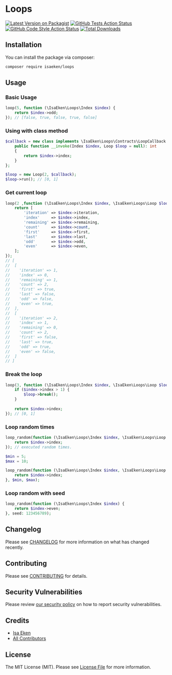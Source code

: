 # Loops

[![Latest Version on Packagist](https://img.shields.io/packagist/v/isaeken/loops.svg?style=flat-square)](https://packagist.org/packages/isaeken/loops)
[![GitHub Tests Action Status](https://img.shields.io/github/workflow/status/isaeken/loops/run-tests?label=tests)](https://github.com/isaeken/loops/actions?query=workflow%3Arun-tests+branch%3Amain)
[![GitHub Code Style Action Status](https://img.shields.io/github/workflow/status/isaeken/loops/Check%20&%20fix%20styling?label=code%20style)](https://github.com/isaeken/loops/actions?query=workflow%3A"Check+%26+fix+styling"+branch%3Amain)
[![Total Downloads](https://img.shields.io/packagist/dt/isaeken/loops.svg?style=flat-square)](https://packagist.org/packages/isaeken/loops)

## Installation

You can install the package via composer:

```bash
composer require isaeken/loops
```

## Usage

### Basic Usage

````php
loop(5, function (\IsaEken\Loops\Index $index) {
    return $index->odd;
}); // [false, true, false, true, false]
````

### Using with class method

```php
$callback = new class implements \IsaEken\Loops\Contracts\LoopCallback {
    public function __invoke(Index $index, Loop $loop = null): int
    {
        return $index->index;
    }
};

$loop = new Loop(2, $callback);
$loop->run(); // [0, 1]
```

### Get current loop

````php
loop(2 ,function (\IsaEken\Loops\Index $index, \IsaEken\Loops\Loop $loop) {
    return [
        'iteration' => $index->iteration,
        'index'     => $index->index,
        'remaining' => $index->remaining,
        'count'     => $index->count,
        'first'     => $index->first,
        'last'      => $index->last,
        'odd'       => $index->odd,
        'even'      => $index->even,
    ];
});
// [
//  [
//    'iteration' => 1,
//    'index' => 0,
//    'remaining' => 1,
//    'count' => 2,
//    'first' => true,
//    'last' => false,
//    'odd' => false,
//    'even' => true,
//  ],
//  [
//    'iteration' => 2,
//    'index' => 1,
//    'remaining' => 0,
//    'count' => 2,
//    'first' => false,
//    'last' => true,
//    'odd' => true,
//    'even' => false,
//  ]
// ]
````

### Break the loop

````php
loop(3, function (\IsaEken\Loops\Index $index, \IsaEken\Loops\Loop $loop) {
    if ($index->index > 1) {
        $loop->break();
    }
    
    return $index->index;
}); // [0, 1]
````

### Loop random times

````php
loop_random(function (\IsaEken\Loops\Index $index, \IsaEken\Loops\Loop $loop) {
    return $index->index;
}); // executed random times.

$min = 5;
$max = 10;

loop_random(function (\IsaEken\Loops\Index $index, \IsaEken\Loops\Loop $loop) {
    return $index->index;
}, $min, $max);
````

### Loop random with seed

```php
loop_random(function (\IsaEken\Loops\Index $index) {
    return $index->even;
}, seed: 123456789);
```

## Changelog

Please see [CHANGELOG](CHANGELOG.md) for more information on what has changed recently.

## Contributing

Please see [CONTRIBUTING](.github/CONTRIBUTING.md) for details.

## Security Vulnerabilities

Please review [our security policy](../../security/policy) on how to report security vulnerabilities.

## Credits

- [Isa Eken](https://github.com/isaeken)
- [All Contributors](../../contributors)

## License

The MIT License (MIT). Please see [License File](LICENSE.md) for more information.
